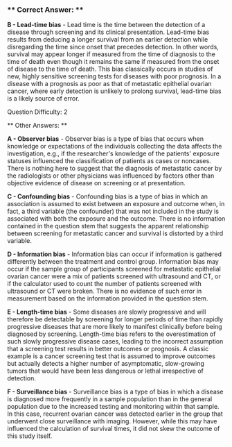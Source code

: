 ### ** Correct Answer: **

**B - Lead-time bias** - Lead time is the time between the detection of a disease through screening and its clinical presentation. Lead-time bias results from deducing a longer survival from an earlier detection while disregarding the time since onset that precedes detection. In other words, survival may appear longer if measured from the time of diagnosis to the time of death even though it remains the same if measured from the onset of disease to the time of death. This bias classically occurs in studies of new, highly sensitive screening tests for diseases with poor prognosis. In a disease with a prognosis as poor as that of metastatic epithelial ovarian cancer, where early detection is unlikely to prolong survival, lead-time bias is a likely source of error.

Question Difficulty: 2

** Other Answers: **

**A - Observer bias** - Observer bias is a type of bias that occurs when knowledge or expectations of the individuals collecting the data affects the investigation, e.g., if the researcher's knowledge of the patients' exposure statuses influenced the classification of patients as cases or noncases. There is nothing here to suggest that the diagnosis of metastatic cancer by the radiologists or other physicians was influenced by factors other than objective evidence of disease on screening or at presentation.

**C - Confounding bias** - Confounding bias is a type of bias in which an association is assumed to exist between an exposure and outcome when, in fact, a third variable (the confounder) that was not included in the study is associated with both the exposure and the outcome. There is no information contained in the question stem that suggests the apparent relationship between screening for metastatic cancer and survival is distorted by a third variable.

**D - Information bias** - Information bias can occur if information is gathered differently between the treatment and control group. Information bias may occur if the sample group of participants screened for metastatic epithelial ovarian cancer were a mix of patients screened with ultrasound and CT, or if the calculator used to count the number of patients screened with ultrasound or CT were broken. There is no evidence of such error in measurement based on the information provided in the question stem.

**E - Length-time bias** - Some diseases are slowly progressive and will therefore be detectable by screening for longer periods of time than rapidly progressive diseases that are more likely to manifest clinically before being diagnosed by screening. Length-time bias refers to the overestimation of such slowly progressive disease cases, leading to the incorrect assumption that a screening test results in better outcomes or prognosis. A classic example is a cancer screening test that is assumed to improve outcomes but actually detects a higher number of asymptomatic, slow-growing tumors that would have been less dangerous or lethal irrespective of detection.

**F - Surveillance bias** - Surveillance bias is a type of bias in which a disease is diagnosed more frequently in a sample population than in the general population due to the increased testing and monitoring within that sample. In this case, recurrent ovarian cancer was detected earlier in the group that underwent close surveillance with imaging. However, while this may have influenced the calculation of survival times, it did not skew the outcome of this study itself.

